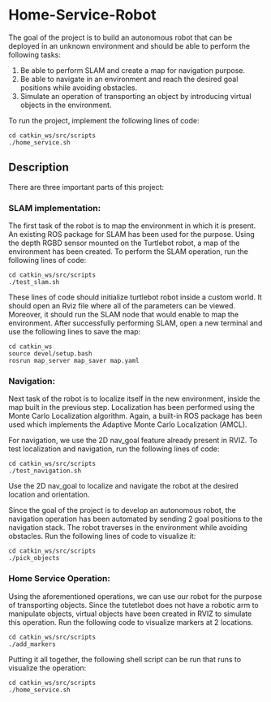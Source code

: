 # Home-Service-Robot

The goal of the project is to build an autonomous robot that can be deployed in an unknown environment and should be able to perform the following tasks:

1. Be able to perform SLAM and create a map for navigation purpose.
2. Be able to navigate in an environment and reach the desired goal positions while avoiding obstacles.
3. Simulate an operation of transporting an object by introducing virtual objects in the environment. 

To run the project, implement the following lines of code:

```
cd catkin_ws/src/scripts
./home_service.sh
```

## Description

There are three important parts of this project:

### SLAM implementation:

The first task of the robot is to map the environment in which it is present. An existing ROS package for SLAM has been used for the purpose. Using the depth RGBD sensor mounted on the Turtlebot robot, a map of the environment has been created. To perform the SLAM operation, run the following lines of code:

```
cd catkin_ws/src/scripts
./test_slam.sh
```

These lines of code should initialize turtlebot robot inside a custom world. It should open an Rviz file where all of the parameters can be viewed. Moreover, it should run the SLAM node that would enable to map the environment. After successfully performing SLAM, open a new terminal and use the following lines to save the map:

```
cd catkin_ws
source devel/setup.bash
rosrun map_server map_saver map.yaml
```

### Navigation:

Next task of the robot is to localize itself in the new environment, inside the map built in the previous step. Localization has been performed using the Monte Carlo Localization algorithm. Again, a built-in ROS package has been used which implements the Adaptive Monte Carlo Localization (AMCL). 

For navigation, we use the 2D nav_goal feature already present in RVIZ. To test localization and navigation, run the following lines of code:

```
cd catkin_ws/src/scripts
./test_navigation.sh
```

Use the 2D nav_goal to localize and navigate the robot at the desired location and orientation.

Since the goal of the project is to develop an autonomous robot, the navigation operation has been automated by sending 2 goal positions to the navigation stack. The robot traverses in the environment while avoiding obstacles. Run the following lines of code to visualize it:

```
cd catkin_ws/src/scripts
./pick_objects
```

### Home Service Operation: 

Using the aforementioned operations, we can use our robot for the purpose of transporting objects. Since the tutetlebot does not have a robotic arm to manipulate objects, virtual objects have been created in RVIZ to simulate this operation. Run the following code to visualize markers at 2 locations.

```
cd catkin_ws/src/scripts
./add_markers
```

Putting it all together, the following shell script can be run that runs to visualize the operation:

```
cd catkin_ws/src/scripts
./home_service.sh
```
